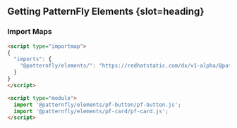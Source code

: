## Getting PatternFly Elements {slot=heading}

### Import Maps

```html
<script type="importmap">
{
  "imports": {
    "@patternfly/elements/": "https://redhatstatic.com/dx/v1-alpha/@patternfly/elements@2.3.2/"
  }
}
</script>

<script type="module">
  import '@patternfly/elements/pf-button/pf-button.js';
  import '@patternfly/elements/pf-card/pf-card.js';
</script>
```

